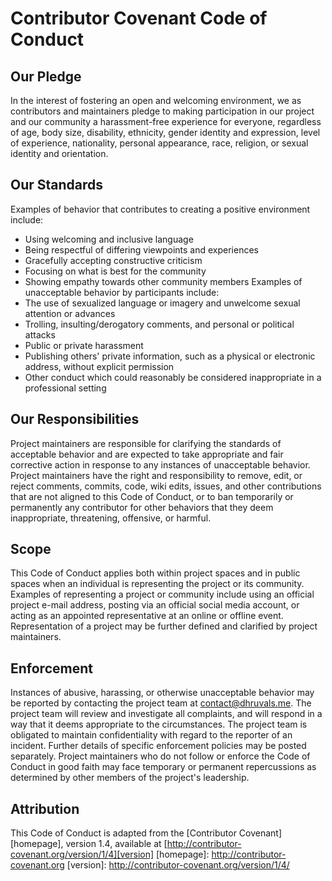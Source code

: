 # Contributor Covenant Code of Conduct
 ## Our Pledge
 In the interest of fostering an open and welcoming environment, we as contributors and maintainers pledge to making participation in our project and our community a harassment-free experience for everyone, regardless of age, body size, disability, ethnicity, gender identity and expression, level of experience, nationality, personal appearance, race, religion, or sexual identity and orientation.
 ## Our Standards
 Examples of behavior that contributes to creating a positive environment include:
 * Using welcoming and inclusive language
* Being respectful of differing viewpoints and experiences
* Gracefully accepting constructive criticism
* Focusing on what is best for the community
* Showing empathy towards other community members
 Examples of unacceptable behavior by participants include:
 * The use of sexualized language or imagery and unwelcome sexual attention or advances
* Trolling, insulting/derogatory comments, and personal or political attacks
* Public or private harassment
* Publishing others' private information, such as a physical or electronic address, without explicit permission
* Other conduct which could reasonably be considered inappropriate in a professional setting
 ## Our Responsibilities
 Project maintainers are responsible for clarifying the standards of acceptable behavior and are expected to take appropriate and fair corrective action in response to any instances of unacceptable behavior.
 Project maintainers have the right and responsibility to remove, edit, or reject comments, commits, code, wiki edits, issues, and other contributions that are not aligned to this Code of Conduct, or to ban temporarily or permanently any contributor for other behaviors that they deem inappropriate, threatening, offensive, or harmful.
 ## Scope
 This Code of Conduct applies both within project spaces and in public spaces when an individual is representing the project or its community. Examples of representing a project or community include using an official project e-mail address, posting via an official social media account, or acting as an appointed representative at an online or offline event. Representation of a project may be further defined and clarified by project maintainers.
 ## Enforcement
 Instances of abusive, harassing, or otherwise unacceptable behavior may be reported by contacting the project team at contact@dhruvals.me. The project team will review and investigate all complaints, and will respond in a way that it deems appropriate to the circumstances. The project team is obligated to maintain confidentiality with regard to the reporter of an incident. Further details of specific enforcement policies may be posted separately.
 Project maintainers who do not follow or enforce the Code of Conduct in good faith may face temporary or permanent repercussions as determined by other members of the project's leadership.
 ## Attribution
 This Code of Conduct is adapted from the [Contributor Covenant][homepage], version 1.4, available at [http://contributor-covenant.org/version/1/4][version]
 [homepage]: http://contributor-covenant.org
[version]: http://contributor-covenant.org/version/1/4/

